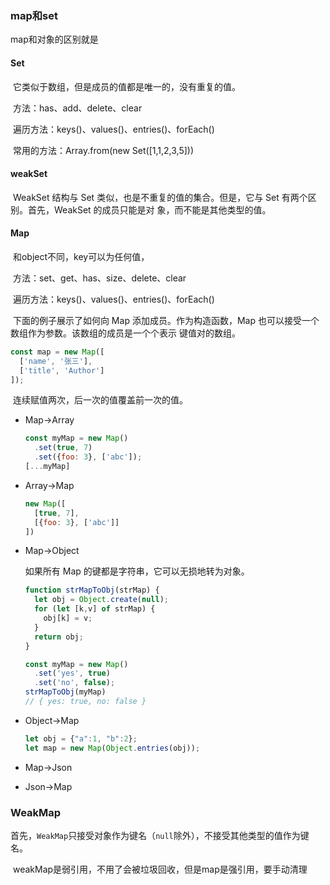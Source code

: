 ### map和set

map和对象的区别就是

#### Set

​	它类似于数组，但是成员的值都是唯一的，没有重复的值。

​	方法：has、add、delete、clear

​	遍历方法：keys()、values()、entries()、forEach()

​	常用的方法：Array.from(new Set([1,1,2,3,5]))

#### weakSet

​	WeakSet 结构与 Set 类似，也是不重复的值的集合。但是，它与 Set 有两个区别。首先，WeakSet 的成员只能是对	象，而不能是其他类型的值。

#### Map

​	和object不同，key可以为任何值，

​	方法：set、get、has、size、delete、clear

​	遍历方法：keys()、values()、entries()、forEach()

​	下面的例子展示了如何向 Map 添加成员。作为构造函数，Map 也可以接受一个数组作为参数。该数组的成员是一个个表示	键值对的数组。

```javascript
const map = new Map([
  ['name', '张三'],
  ['title', 'Author']
]);

```

​	连续赋值两次，后一次的值覆盖前一次的值。

+ Map->Array

  ```javascript
  const myMap = new Map()
    .set(true, 7)
    .set({foo: 3}, ['abc']);
  [...myMap]
  ```

  

+ Array->Map

  ```javascript
  new Map([
    [true, 7],
    [{foo: 3}, ['abc']]
  ])
  ```

+ Map->Object

  如果所有 Map 的键都是字符串，它可以无损地转为对象。

  ```javascript
  function strMapToObj(strMap) {
    let obj = Object.create(null);
    for (let [k,v] of strMap) {
      obj[k] = v;
    }
    return obj;
  }
  
  const myMap = new Map()
    .set('yes', true)
    .set('no', false);
  strMapToObj(myMap)
  // { yes: true, no: false }
  ```

  

+ Object->Map

  ```javascript
  let obj = {"a":1, "b":2};
  let map = new Map(Object.entries(obj));
  ```

  

+ Map->Json

+ Json->Map

### WeakMap

​	首先，`WeakMap`只接受对象作为键名（`null`除外），不接受其他类型的值作为键名。

​	weakMap是弱引用，不用了会被垃圾回收，但是map是强引用，要手动清理